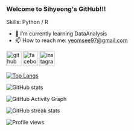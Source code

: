 ### Welcome to Sihyeong's GitHub!!!

Skills: Python / R

- 🌱 I’m currently learning DataAnalysis 
- 📫 How to reach me: yeomsee97@gmail.com 


[<img src='https://cdn.jsdelivr.net/npm/simple-icons@3.0.1/icons/github.svg' alt='github' height='40'>](https://github.com/yeomsee)  [<img src='https://cdn.jsdelivr.net/npm/simple-icons@3.0.1/icons/facebook.svg' alt='facebook' height='40'>](https://www.facebook.com/염시형)  [<img src='https://cdn.jsdelivr.net/npm/simple-icons@3.0.1/icons/instagram.svg' alt='instagram' height='40'>](https://www.instagram.com/yeom.__.see/)  

[![Top Langs](https://github-readme-stats.vercel.app/api/top-langs/?username=yeomsee)](https://github.com/anuraghazra/github-readme-stats)

![GitHub stats](https://github-readme-stats.vercel.app/api?username=yeomsee&show_icons=true)  

![GitHub Activity Graph](https://activity-graph.herokuapp.com/graph?username=yeomsee)  

![GitHub streak stats](https://streak-stats.demolab.com/?user=yeomsee)  

![Profile views](https://gpvc.arturio.dev/yeomsee)  
